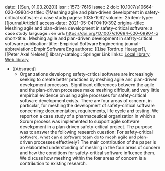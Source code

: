 date:: [[Sun, 01.03.2020]]
issn:: 1573-7616
issue:: 2
doi:: 10.1007/s10664-020-09804-z
title:: @Meshing agile and plan-driven development in safety-critical software: a case study
pages:: 1035-1062
volume:: 25
item-type:: [[journalArticle]]
access-date:: 2021-05-04T04:19:39Z
original-title:: Meshing agile and plan-driven development in safety-critical software: a case study
language:: en
url:: https://doi.org/10.1007/s10664-020-09804-z
short-title:: Meshing agile and plan-driven development in safety-critical software
publication-title:: Empirical Software Engineering
journal-abbreviation:: Empir Software Eng
authors:: [[Lise Tordrup Heeager]], [[Peter Axel Nielsen]]
library-catalog:: Springer Link
links:: [Local library](zotero://select/library/items/MGS6YLL2), [Web library](https://www.zotero.org/users/6520516/items/MGS6YLL2)

- [[Abstract]]
	- Organizations developing safety-critical software are increasingly seeking to create better practices by meshing agile and plan-driven development processes. Significant differences between the agile and the plan-driven processes make meshing difficult, and very little empirical evidence on using agile processes for safety-critical software development exists. There are four areas of concern, in particular, for meshing the development of safety-critical software concerning: documentation, requirements, life cycle and testing. We report on a case study of a pharmaceutical organization in which a Scrum process was implemented to support agile software development in a plan-driven safety-critical project. The purpose was to answer the following research question: For safety-critical software, what can a software team do to mesh agile and plan-driven processes effectively? The main contribution of the paper is an elaborated understanding of meshing in the four areas of concern and how the conditions for safety-critical software influence them. We discuss how meshing within the four areas of concern is a contribution to existing research.